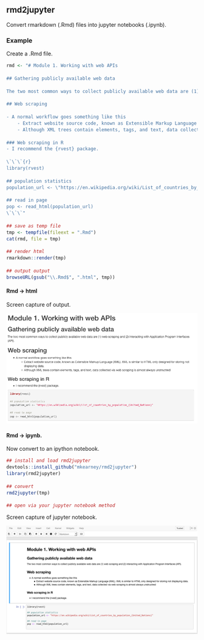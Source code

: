
rmd2jupyter
-----------

Convert rmarkdown (.Rmd) files into jupyter notebooks (.ipynb).

### Example

Create a .Rmd file.

``` r
rmd <- "# Module 1. Working with web APIs

## Gathering publicly available web data

The two most common ways to collect publicly available web data are (1) web scraping and (2) interacting with Application Program Interfaces (API).

## Web scraping

- A normal workflow goes something like this
    - Extract website source code, known as Extensible Markup Language (XML). XML is similar to HTML only designed for storing not displaying data.
    - Although XML trees contain elements, tags, and text, data collected via web scraping is almost always unstructred

### Web scraping in R
- I recommend the {rvest} package.

\`\`\`{r}
library(rvest)

## population statistics
population_url <- \"https://en.wikipedia.org/wiki/List_of_countries_by_population_(United_Nations)\"

## read in page
pop <- read_html(population_url)
\`\`\`"

## save as temp file
tmp <- tempfile(fileext = ".Rmd")
cat(rmd, file = tmp)

## render html
rmarkdown::render(tmp)

## output output
browseURL(gsub("\\.Rmd$", ".html", tmp))
```

#### Rmd -&gt; html

Screen capture of output.

![](tools/readme/ss_rmd.png)

#### Rmd -&gt; ipynb.

Now convert to an ipython notebook.

``` r
## install and load rmd2jupyter
devtools::install_github("mkearney/rmd2jupyter")
library(rmd2jupyter)

## convert
rmd2jupyter(tmp)

## open via your jupyter notebook method
```

Screen capture of jupyter notebook.

![](tools/readme/ss_ipynb.png)
